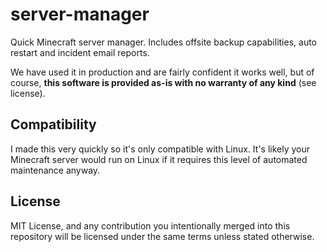 # server-manager

Quick Minecraft server manager. 
Includes offsite backup capabilities, auto restart and incident email reports.

We have used it in production and are fairly confident it works well, but of course, **this software is provided as-is with no warranty of any kind** (see license).

## Compatibility

I made this very quickly so it's only compatible with Linux. It's likely your Minecraft server would run on Linux if it requires this level of automated maintenance anyway.

## License

MIT License, and any contribution you intentionally merged into this repository will be licensed under the same terms unless stated otherwise.
